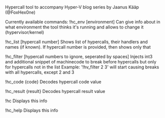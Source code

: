 Hypercall tool to accompany Hyper-V blog series by Jaanus Kääp (@FoxHex0ne)

Currently available commands:
  !hc_env [environment]
    Can give info about in what environment the tool thinks it's running and allows to change it (hypervisor/kernel)

  !hc_list [hypercall number]
    Shows list of hypercalls, their handlers and names (if known). If hypercall number is provided, then shows only that

  !hc_filter [hypercall numbers to ignore, seperated by spaces]
    Injects int3 and additional snippet of machinecode to break before hypercalls but only for hypercalls not in the list
    Example: '!hv_filter 2 3' will start causing breaks with all hypercalls, except 2 and 3

  !hc_code {code}
    Decodes hypercall code value

  !hc_result {result}
    Decodes hypercall result value

  !hc
    Displays this info

  !hc_help
    Displays this info